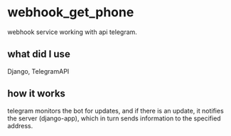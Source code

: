 # webhook_get_phone
webhook service working with api telegram.

what did I use
------
Django, TelegramAPI

how it works
------
telegram monitors the bot for updates, and if there is an update, it notifies the server (django-app), which in turn sends information to the specified address.
